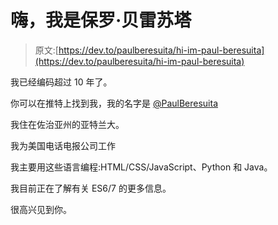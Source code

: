 # 嗨，我是保罗·贝雷苏塔

> 原文:[https://dev.to/paulberesuita/hi-im-paul-beresuita](https://dev.to/paulberesuita/hi-im-paul-beresuita)

我已经编码超过 10 年了。

你可以在推特上找到我，我的名字是 [@PaulBeresuita](https://twitter.com/PaulBeresuita)

我住在佐治亚州的亚特兰大。

我为美国电话电报公司工作

我主要用这些语言编程:HTML/CSS/JavaScript、Python 和 Java。

我目前正在了解有关 ES6/7 的更多信息。

很高兴见到你。